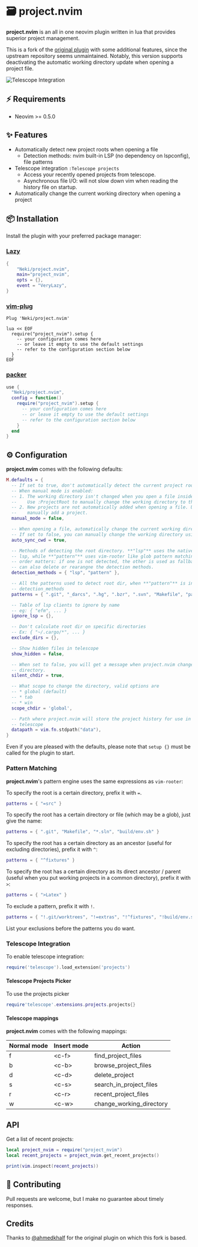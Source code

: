 # 🗃️ project.nvim

**project.nvim** is an all in one neovim plugin written in lua that provides
superior project management.

This is a fork of the [original plugin](https://github.com/ahmedkhalf/project.nvim) with some additional
features, since the upstream repository seems unmaintained.
Notably, this version supports deactivating the automatic working directory update when opening a project
file.

![Telescope Integration](https://user-images.githubusercontent.com/36672196/129409509-62340f10-4dd0-4c1a-9252-8bfedf2a9945.png)

## ⚡ Requirements

- Neovim >= 0.5.0

## ✨ Features

- Automatically detect new project roots when opening a file
  - Detection methods: nvim built-in LSP (no dependency on lspconfig), file patterns
- Telescope integration `:Telescope projects`
  - Access your recently opened projects from telescope.
  - Asynchronous file I/O: will not slow down vim when reading the history
    file on startup.
- Automatically change the current working directory when opening a project

## 📦 Installation

Install the plugin with your preferred package manager:

### [Lazy](https://github.com/folke/lazy.nvim)

```lua
{
    "Neki/project.nvim",
    main="project_nvim",
    opts = {},
    event = "VeryLazy",
}
```

### [vim-plug](https://github.com/junegunn/vim-plug)

```vim
Plug 'Neki/project.nvim'

lua << EOF
  require("project_nvim").setup {
    -- your configuration comes here
    -- or leave it empty to use the default settings
    -- refer to the configuration section below
  }
EOF
```

### [packer](https://github.com/wbthomason/packer.nvim)

```lua
use {
  "Neki/project.nvim",
  config = function()
    require("project_nvim").setup {
      -- your configuration comes here
      -- or leave it empty to use the default settings
      -- refer to the configuration section below
    }
  end
}
```

## ⚙️ Configuration

**project.nvim** comes with the following defaults:

```lua
M.defaults = {
  -- If set to true, don't automatically detect the current project root.
  -- When manual mode is enabled:
  -- 1. The working directory isn't changed when you open a file inside an existing project.
  --    Use :ProjectRoot to manually change the working directory to the project root.
  -- 2. New projects are not automatically added when opening a file. Use :AddProject to
  --    manually add a project.
  manual_mode = false,

  -- When opening a file, automatically change the current working directory to the project root.
  -- If set to false, you can manually change the working directory using the :ProjectRoot command.
  auto_sync_cwd = true,

  -- Methods of detecting the root directory. **"lsp"** uses the native neovim
  -- lsp, while **"pattern"** uses vim-rooter like glob pattern matching. Here
  -- order matters: if one is not detected, the other is used as fallback. You
  -- can also delete or rearangne the detection methods.
  detection_methods = { "lsp", "pattern" },

  -- All the patterns used to detect root dir, when **"pattern"** is in
  -- detection_methods
  patterns = { ".git", "_darcs", ".hg", ".bzr", ".svn", "Makefile", "package.json" },

  -- Table of lsp clients to ignore by name
  -- eg: { "efm", ... }
  ignore_lsp = {},

  -- Don't calculate root dir on specific directories
  -- Ex: { "~/.cargo/*", ... }
  exclude_dirs = {},

  -- Show hidden files in telescope
  show_hidden = false,

  -- When set to false, you will get a message when project.nvim changes your
  -- directory.
  silent_chdir = true,

  -- What scope to change the directory, valid options are
  -- * global (default)
  -- * tab
  -- * win
  scope_chdir = 'global',

  -- Path where project.nvim will store the project history for use in
  -- telescope
  datapath = vim.fn.stdpath("data"),
}
```

Even if you are pleased with the defaults, please note that `setup {}` must be
called for the plugin to start.

### Pattern Matching

**project.nvim**'s pattern engine uses the same expressions as `vim-rooter`:

To specify the root is a certain directory, prefix it with `=`.

```lua
patterns = { "=src" }
```

To specify the root has a certain directory or file (which may be a glob), just
give the name:

```lua
patterns = { ".git", "Makefile", "*.sln", "build/env.sh" }
```

To specify the root has a certain directory as an ancestor (useful for
excluding directories), prefix it with `^`:

```lua
patterns = { "^fixtures" }
```

To specify the root has a certain directory as its direct ancestor / parent
(useful when you put working projects in a common directory), prefix it with
`>`:

```lua
patterns = { ">Latex" }
```

To exclude a pattern, prefix it with `!`.

```lua
patterns = { "!.git/worktrees", "!=extras", "!^fixtures", "!build/env.sh" }
```

List your exclusions before the patterns you do want.

### Telescope Integration

To enable telescope integration:
```lua
require('telescope').load_extension('projects')
```

#### Telescope Projects Picker
To use the projects picker
```lua
require'telescope'.extensions.projects.projects{}
```

#### Telescope mappings

**project.nvim** comes with the following mappings:

| Normal mode | Insert mode | Action                     |
| ----------- | ----------- | -------------------------- |
| f           | \<c-f\>     | find\_project\_files       |
| b           | \<c-b\>     | browse\_project\_files     |
| d           | \<c-d\>     | delete\_project            |
| s           | \<c-s\>     | search\_in\_project\_files |
| r           | \<c-r\>     | recent\_project\_files     |
| w           | \<c-w\>     | change\_working\_directory |

## API

Get a list of recent projects:

```lua
local project_nvim = require("project_nvim")
local recent_projects = project_nvim.get_recent_projects()

print(vim.inspect(recent_projects))
```

## 🤝 Contributing

Pull requests are welcome, but I make no guarantee about timely responses.

## Credits

Thanks to [@ahmedkhalf](https://github.com/ahmedkhalf) for the original plugin on which this fork is based.
